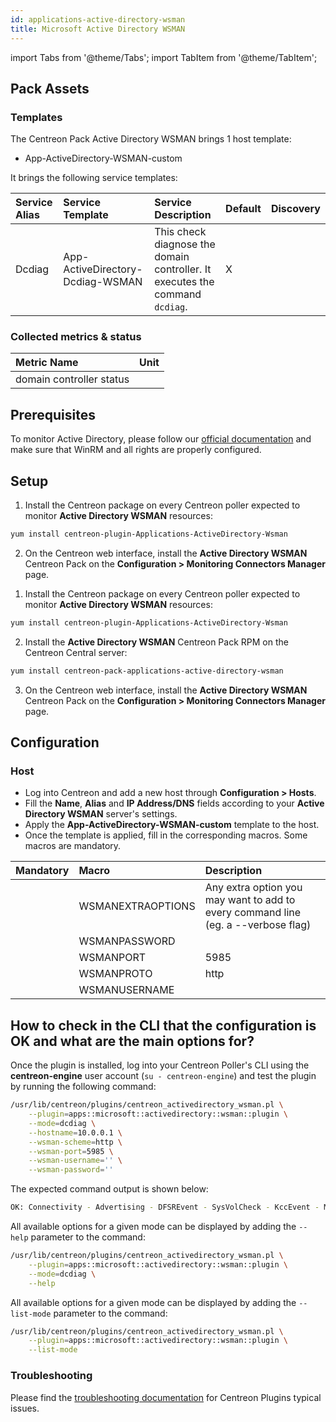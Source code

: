 ```yaml
---
id: applications-active-directory-wsman
title: Microsoft Active Directory WSMAN
---
```


import Tabs from '@theme/Tabs';
import TabItem from '@theme/TabItem';

## Pack Assets

### Templates

The Centreon Pack Active Directory WSMAN brings 1 host template:

* App-ActiveDirectory-WSMAN-custom

It brings the following service templates:

| Service Alias | Service Template                 | Service Description                                                          | Default | Discovery |
|:--------------|:---------------------------------|:-----------------------------------------------------------------------------|:--------|:----------|
| Dcdiag        | App-ActiveDirectory-Dcdiag-WSMAN | This check diagnose the domain controller. It executes the command `dcdiag`. | X       |           |

### Collected metrics & status

<Tabs groupId="metrics">
<TabItem value="Dcdiag" label="Dcdiag">

| Metric Name              | Unit  |
|:-------------------------|:------|
| domain controller status |       |

</TabItem>
</Tabs>

## Prerequisites

To monitor Active Directory, please follow our [official documentation](../getting-started/how-to-guides/windows-winrm-wsman-tutorial.md) and make sure that WinRM and all rights are properly configured.

## Setup

<Tabs groupId="sync">
<TabItem value="Online License" label="Online License">

1. Install the Centreon package on every Centreon poller expected to monitor **Active Directory WSMAN** resources:

```bash
yum install centreon-plugin-Applications-ActiveDirectory-Wsman
```

2. On the Centreon web interface, install the **Active Directory WSMAN** Centreon Pack on the **Configuration > Monitoring Connectors Manager** page.

</TabItem>

<TabItem value="Offline License" label="Offline License">

1. Install the Centreon package on every Centreon poller expected to monitor **Active Directory WSMAN** resources:

```bash
yum install centreon-plugin-Applications-ActiveDirectory-Wsman
```

2. Install the **Active Directory WSMAN** Centreon Pack RPM on the Centreon Central server:

```bash
yum install centreon-pack-applications-active-directory-wsman
```

3. On the Centreon web interface, install the **Active Directory WSMAN** Centreon Pack on the **Configuration > Monitoring Connectors Manager** page.

</TabItem>
</Tabs>

## Configuration

### Host

* Log into Centreon and add a new host through **Configuration > Hosts**.
* Fill the **Name**, **Alias** and **IP Address/DNS** fields according to your **Active Directory WSMAN** server's settings.
* Apply the **App-ActiveDirectory-WSMAN-custom** template to the host.
* Once the template is applied, fill in the corresponding macros. Some macros are mandatory.

| Mandatory   | Macro             | Description                                                                            |
|:------------|:------------------|:---------------------------------------------------------------------------------------|
|             | WSMANEXTRAOPTIONS | Any extra option you may want to add to every command line (eg. a --verbose flag)     |
|             | WSMANPASSWORD     |                                                                                        |
|             | WSMANPORT         | 5985                                                                                   |
|             | WSMANPROTO        | http                                                                                   |
|             | WSMANUSERNAME     |                                                                                        |

## How to check in the CLI that the configuration is OK and what are the main options for?

Once the plugin is installed, log into your Centreon Poller's CLI using the
**centreon-engine** user account (`su - centreon-engine`) and test the plugin by
running the following command:

```bash
/usr/lib/centreon/plugins/centreon_activedirectory_wsman.pl \
    --plugin=apps::microsoft::activedirectory::wsman::plugin \
    --mode=dcdiag \
    --hostname=10.0.0.1 \
    --wsman-scheme=http \
    --wsman-port=5985 \
    --wsman-username='' \
    --wsman-password=''
```

The expected command output is shown below:

```bash
OK: Connectivity - Advertising - DFSREvent - SysVolCheck - KccEvent - MachineAccount - Replications - RidManager - Services - FsmoCheck
```

All available options for a given mode can be displayed by adding the
`--help` parameter to the command:

```bash
/usr/lib/centreon/plugins/centreon_activedirectory_wsman.pl \
    --plugin=apps::microsoft::activedirectory::wsman::plugin \
    --mode=dcdiag \
    --help
```

All available options for a given mode can be displayed by adding the
`--list-mode` parameter to the command:

```bash
/usr/lib/centreon/plugins/centreon_activedirectory_wsman.pl \
    --plugin=apps::microsoft::activedirectory::wsman::plugin \
    --list-mode
```

### Troubleshooting

Please find the [troubleshooting documentation](../getting-started/how-to-guides/troubleshooting-plugins.md)
for Centreon Plugins typical issues.
